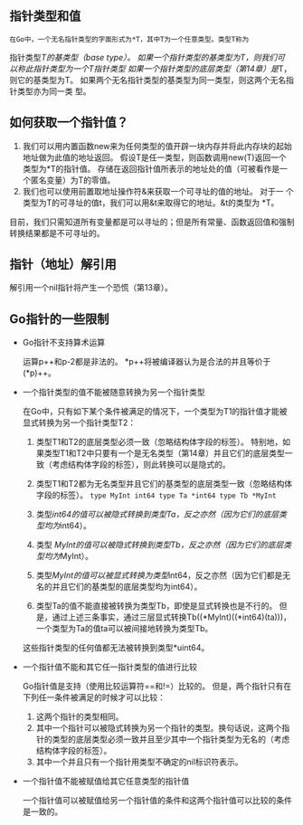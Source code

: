 ## 指针类型和值
    在Go中，一个无名指针类型的字面形式为*T，其中T为一个任意类型。类型T称为
指针类型*T的基类型（base type）。 如果一个指针类型的基类型为T，则我们可
以称此指针类型为一个T指针类型
    如果一个指针类型的底层类型（第14章）是*T，则它的基类型为T。
    如果两个无名指针类型的基类型为同一类型，则这两个无名指针类型亦为同一类
型。

## 如何获取一个指针值？

1. 我们可以用内置函数new来为任何类型的值开辟一块内存并将此内存块的起始
地址做为此值的地址返回。 假设T是任一类型，则函数调用new(T)返回一个
类型为*T的指针值。 存储在返回指针值所表示的地址处的值（可被看作是一
个匿名变量）为T的零值。
2. 我们也可以使用前置取地址操作符&来获取一个可寻址的值的地址。 对于一
个类型为T的可寻址的值t，我们可以用&t来取得它的地址。&t的类型为
*T。

目前，我们只需知道所有变量都是可以寻址的；但是所有常量、函数返回值和强制转换结果都是不可寻址的。 

## 指针（地址）解引用

解引用一个nil指针将产生一个恐慌（第13章）。

## Go指针的一些限制

- Go指针不支持算术运算

    运算p++和p-2都是非法的。
    *p++将被编译器认为是合法的并且等价于(*p)++。

- 一个指针类型的值不能被随意转换为另一个指针类型

    在Go中，只有如下某个条件被满足的情况下，一个类型为T1的指针值才能被显式转换为另一个指针类型T2：
    1. 类型T1和T2的底层类型必须一致（忽略结构体字段的标签）。 特别地，如果类型T1和T2中只要有一个是无名类型（第14章）并且它们的底层类型一致（考虑结构体字段的标签），则此转换可以是隐式的。
    2. 类型T1和T2都为无名类型并且它们的基类型的底层类型一致（忽略结构体字段的标签）。
    `
        type MyInt int64
        type Ta *int64
        type Tb *MyInt
    `

    1. 类型*int64的值可以被隐式转换到类型Ta，反之亦然（因为它们的底层类型均为*int64）。
    2. 类型 *MyInt的值可以被隐式转换到类型Tb，反之亦然（因为它们的底层类型均为*MyInt）。
    3. 类型*MyInt的值可以被显式转换为类型*int64，反之亦然（因为它们都是无名的并且它们的基类型的底层类型均为int64）。
    4. 类型Ta的值不能直接被转换为类型Tb，即使是显式转换也是不行的。 但是，通过上述三条事实，通过三层显式转换Tb((*MyInt)((*int64)(ta)))，一个类型为Ta的值ta可以被间接地转换为类型Tb。

    这些指针类型的任何值都无法被转换到类型*uint64。

- 一个指针值不能和其它任一指针类型的值进行比较

    Go指针值是支持（使用比较运算符==和!=）比较的。 但是，两个指针只有在下列任一条件被满足的时候才可以比较：
    1. 这两个指针的类型相同。
    2. 其中一个指针可以被隐式转换为另一个指针的类型。换句话说，这两个指针的类型的底层类型必须一致并且至少其中一个指针类型为无名的（考虑结构体字段的标签）。
    3. 其中一个并且只有一个指针用类型不确定的nil标识符表示。

- 一个指针值不能被赋值给其它任意类型的指针值

    一个指针值可以被赋值给另一个指针值的条件和这两个指针值可以比较的条件是一致的。
